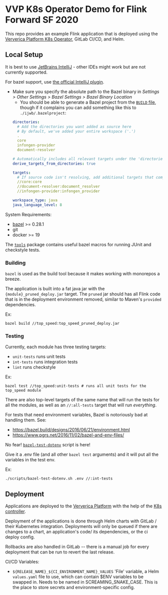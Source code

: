 # VVP K8s Operator Demo for Flink Forward SF 2020

This repo provides an example Flink application that is deployed using the [Ververica Platform K8s Operator][1],
GitLab CI/CD, and Helm. 

## Local Setup

It is best to use [JetBrains IntelliJ](https://www.jetbrains.com/idea/) - other IDEs might work but are not currently
supported.

For bazel support, use [the official IntelliJ plugin](https://ij.bazel.build).
* Make sure you specify the absolute path to the Bazel binary in
    _Settings > Other Settings > Bazel Settings > Bazel Binary Location_
    * You should be able to generate a Bazel project from the [`BUILD` file](./BUILD), though if it
    complains you can add something like this to `./ijwb/.bazelproject`:
    ```yaml
    directories:
      # Add the directories you want added as source here
      # By default, we've added your entire workspace ('.')
      .
      core
      infongen-provider
      document-resolver
    
    # Automatically includes all relevant targets under the 'directories' above
    derive_targets_from_directories: true
    
    targets:
      # If source code isn't resolving, add additional targets that compile it here
      //core:core
      //document-resolver:document_resolver
      //infongen-provider:infongen_provider
    
    workspace_type: java
    java_language_level: 8
    ```

System Requirements:
* [bazel](https://github.com/bazelbuild/bazel/releases) >= 0.28.1
* git
* docker >= 19

The [`tools`](./tools) package contains useful bazel macros for running JUnit and checkstyle tests.

### Building

`bazel` is used as the build tool because it makes working with monorepos a breeze.

The application is built into a fat java jar with the `{module}_pruned_deploy.jar` target.
The `pruned` jar should has all Flink code that is in the deployment environment removed, similar to Maven's `provided`
dependencies.

Ex:
```shell
bazel build //top_speed:top_speed_pruned_deploy.jar
```

### Testing

Currently, each module has three testing targets: 
* `unit-tests` runs unit tests
* `int-tests` runs integration tests
* `lint` runs checkstyle

Ex:
```shell
bazel test //top_speed:unit-tests # runs all unit tests for the top_speed module
```


There are also top-level targets of the same name that will run the tests
for all the modules, as well as an `//:all-tests` target that will run _everything_. 


For tests that need environment variables, Bazel is notoriously bad at handling them.
See:
- https://bazel.build/designs/2016/06/21/environment.html
- https://www.pgrs.net/2016/11/02/bazel-and-env-files/

No fear! [`bazel-test-dotenv`](./scripts/bazel-test-dotenv.sh) script is here!

Give it a .env file (and all other `bazel test` arguments) and it will put all the
variables in the test env.

Ex:
```shell
./scripts/bazel-test-dotenv.sh .env //:int-tests
```

## Deployment

Applications are deployed to the [Ververica Platform](docs.ververica.com/stream/application_manager) with the help of
the [K8s controller](https://github.com/fintechstudios/ververica-platform-k8s-controller).

Deployment of the applications is done through Helm charts with GitLab / their Kubernetes integration.
Deployments will only be queued if there are changes to a chart, an application's code/ its dependencies, or the ci deploy config.

Rollbacks are also handled in GitLab -- there is a manual job for every deployment that can be run to revert
the last release.

CI/CD Variables:
- `${RELEASE_NAME}_${CI_ENVIRONMENT_NAME}_VALUES` 'File' variable, a Helm `values.yaml` file to use,
which can contain $ENV variables to be swapped in. Needs to be named in SCREAMING_SNAKE_CASE. This is the
place to store secrets and environment-specific config.

[1]: https://github.com/fintechstudios/ververica-platform-k8s-operator
